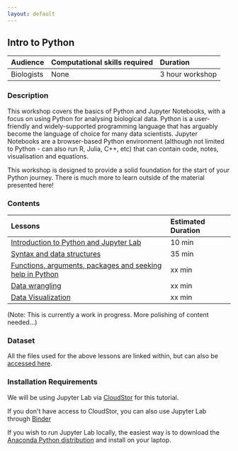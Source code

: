 ```yaml
---
layout: default
---
```

## Intro to Python

| Audience | Computational skills required | Duration |
:----------|:----------|:----------|
| Biologists | None | 3 hour workshop |

### Description

This workshop covers the basics of Python and Jupyter Notebooks, with a focus on using Python for analysing biological data. Python is a user-friendly and widely-supported programming language that has arguably become the language of choice for many data scientists. Jupyter Notebooks are a browser-based Python environment (although not limited to Python - can also run R, Julia, C++, etc) that can contain code, notes, visualisation and equations.

This workshop is designed to provide a solid foundation for the start of your Python journey. There is much more to learn outside of the material presented here!

### Contents

| Lessons            | Estimated Duration |
|:------------------------|:----------|
|[Introduction to Python and Jupyter Lab](https://andrewguy.github.io/Training/workshops/Intro_to_Python/lessons/01_Intro-to-Python) | 10 min |
|[Syntax and data structures](https://andrewguy.github.io/Training/workshops/Intro_to_Python/lessons/02_variables-and-data-types) | 35 min |
|[Functions, arguments, packages and seeking help in Python](https://andrewguy.github.io/Training/workshops/Intro_to_Python/lessons/03_functions-loops-and-conditionals) | xx min |
|[Data wrangling](https://andrewguy.github.io/Training/workshops/Intro_to_Python/lessons/04_imports-and-packages) | xx min |
|[Data Visualization](https://andrewguy.github.io/Training/workshops/Intro_to_Python/lessons/05_data-manipulation-and-plotting) | xx min |

(Note: This is currently a work in progress. More polishing of content needed...)

### Dataset

All the files used for the above lessons are linked within, but can also be [accessed here](https://github.com/andrewguy/Training/workshops/Intro_to_Python/data).

### Installation Requirements

We will be using Jupyter Lab via [CloudStor](https://cloudstor.aarnet.edu.au) for this tutorial.

If you don't have access to CloudStor, you can also use Jupyter Lab through [Binder](https://mybinder.org/)

If you wish to run Jupyter Lab locally, the easiest way is to download the [Anaconda Python distribution](https://www.anaconda.com/distribution/) and install on your laptop.
